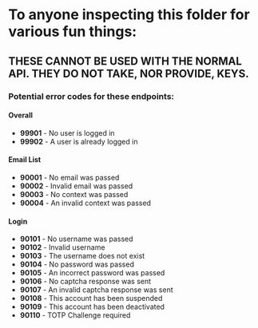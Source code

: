 # To anyone inspecting this folder for various fun things:  
## **THESE CANNOT BE USED WITH THE NORMAL API.  THEY DO NOT TAKE, NOR PROVIDE, KEYS.**


### Potential error codes for these endpoints:

#### Overall

- **99901** - No user is logged in
- **99902** - A user is already logged in

#### Email List

- **90001** - No email was passed
- **90002** - Invalid email was passed
- **90003** - No context was passed
- **90004** - An invalid context was passed

#### Login

- **90101** - No username was passed
- **90102** - Invalid username
- **90103** - The username does not exist
- **90104** - No password was passed
- **90105** - An incorrect password was passed
- **90106** - No captcha response was sent
- **90107** - An invalid captcha response was sent
- **90108** - This account has been suspended
- **90109** - This account has been deactivated
- **90110** - TOTP Challenge required
